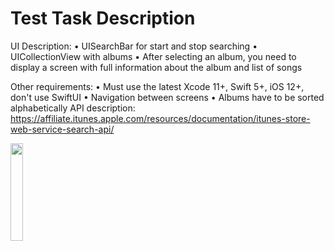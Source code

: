 # Test Task Description

UI Description:
    • UISearchBar for start and stop searching
    • UICollectionView with albums
    • After selecting an album, you need to display a screen with full information about the album and list of songs 
    
Other requirements:
    • Must use the latest Xcode 11+, Swift 5+, iOS 12+, don't use SwiftUI
    • Navigation between screens
    • Albums have to be sorted alphabetically
     API description: https://affiliate.itunes.apple.com/resources/documentation/itunes-store-web-service-search-api/

<img src="/presentation.gif" width="20%">
